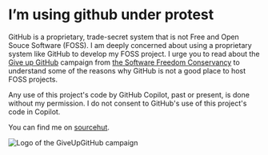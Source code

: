 # I’m using github under protest

GitHub is a proprietary, trade-secret system that is not Free and Open Souce
Software (FOSS).  I am deeply concerned about using a proprietary system like GitHub
to develop my FOSS project. I urge you to read about the
[Give up GitHub](https://GiveUpGitHub.org) campaign from
[the Software Freedom Conservancy](https://sfconservancy.org) to understand
some of the reasons why GitHub is not a good place to host FOSS projects.

Any use of this project's code by GitHub Copilot, past or present, is done
without my permission.  I do not consent to GitHub's use of this project's
code in Copilot.

You can find me on [sourcehut](https://sr.ht/~anakojm).

![Logo of the GiveUpGitHub campaign](https://sfconservancy.org/img/GiveUpGitHub.png)
